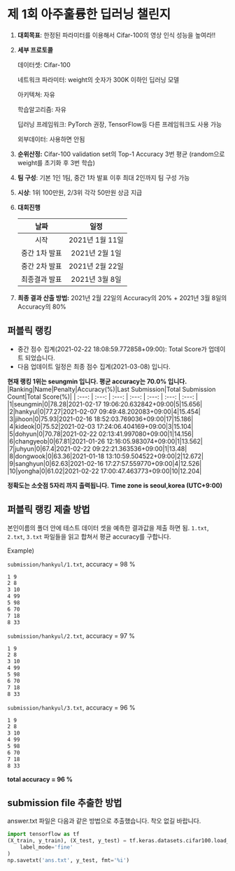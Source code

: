 # **제 1회 아주훌륭한 딥러닝 챌린지**
1. **대회목표**: 한정된 파라미터를 이용해서 Cifar-100의 영상 인식 성능을 높여라!!

2. **세부 프로토콜**

   데이터셋: Cifar-100 
   
   네트워크 파라미터: weight의 숫자가 300K 이하인 딥러닝 모델 

   아키텍쳐: 자유

   학습알고리즘: 자유

   딥러닝 프레임워크: PyTorch 권장, TensorFlow등 다른 프레임워크도 사용 가능

   외부데이터: 사용하면 안됨

3. **순위산정:** Cifar-100 validation set의 Top-1 Accuracy 3번 평균 (random으로 weight를 초기화 후 3번 학습)

4. **팀 구성**: 기본 1인 1팀, 중간 1차 발표 이후 최대 2인까지 팀 구성 가능

5. **시상**: 1위 100만원, 2/3위 각각 50만원 상금 지급

6. **대회진행**

   |     날짜      |      일정       |
   | :-----------: | :-------------: |
   |     시작      | 2021년 1월 11일 |
   | 중간 1차 발표 | 2021년 2월 1일  |
   | 중간 2차 발표 | 2021년 2월 22일 |
   | 최종결과 발표 | 2021년 3월 8일  |

7. **최종 결과 산출 방법:** 2021년 2월 22일의 Accuracy의 20% + 2021년 3월 8일의 Accuracy의 80%


## 퍼블릭 랭킹

  
- 중간 점수 집계(2021-02-22 18:08:59.772858+09:00): Total Score가 업데이트 되었습니다.  
 - 다음 업데이트 일정은 최종 점수 집계(2021-03-08) 입니다.
  
**현재 랭킹 1위는 seungmin 입니다. 평균 accuracy는 70.0% 입니다.**
|Ranking|Name|Penalty|Accuracy(%)|Last Submission|Total Submission Count|Total Score(%)|
| :---: | :---: | :---: | :---: | :---: | :---: | :---: |
|1|seungmin|0|78.28|2021-02-17 19:06:20.632842+09:00|5|15.656|
|2|hankyul|0|77.27|2021-02-07 09:49:48.202083+09:00|4|15.454|
|3|jihoon|0|75.93|2021-02-16 18:52:03.769036+09:00|17|15.186|
|4|kideok|0|75.52|2021-02-03 17:24:06.404169+09:00|3|15.104|
|5|dohyun|0|70.78|2021-02-22 02:13:41.997080+09:00|1|14.156|
|6|changyeob|0|67.81|2021-01-26 12:16:05.983074+09:00|1|13.562|
|7|juhyun|0|67.4|2021-02-22 09:22:21.363536+09:00|1|13.48|
|8|dongwook|0|63.36|2021-01-18 13:10:59.504522+09:00|2|12.672|
|9|sanghyun|0|62.63|2021-02-16 17:27:57.559770+09:00|4|12.526|
|10|yongha|0|61.02|2021-02-22 17:00:47.463773+09:00|10|12.204|


**정확도는 소숫점 5자리 까지 출력됩니다.**
**Time zone is seoul,korea (UTC+9:00)**
## 퍼블릭 랭킹 제출 방법

본인이름의 폴더 안에 테스트 데이터 셋을 예측한 결과값을 제출 하면 됨. `1.txt`, `2.txt`, `3.txt` 파일들을 읽고 합쳐서 평균 accuracy를 구합니다.

Example) 

`submission/hankyul/1.txt`, accuracy = 98 %

 ```tex
1 9
2 8
3 10
4 99
5 98
6 70
7 18
8 33
 ```



`submission/hankyul/2.txt`, accuracy = 97 %

 ```tex
1 9
2 8
3 10
4 99
5 98
6 70
7 18
8 33
 ```



`submission/hankyul/3.txt`, accuracy = 96 %

 ```tex
1 9
2 8
3 10
4 99
5 98
6 70
7 18
8 33
 ```



**total accuracy = 96 %**



## submission file 추출한 방법 

answer.txt 파일은 다음과 같은 방법으로 추출했습니다. 착오 없길 바랍니다.

```python
import tensorflow as tf
(X_train, y_train), (X_test, y_test) = tf.keras.datasets.cifar100.load_data(
    label_mode='fine'
)
np.savetxt('ans.txt', y_test, fmt='%i')
```



